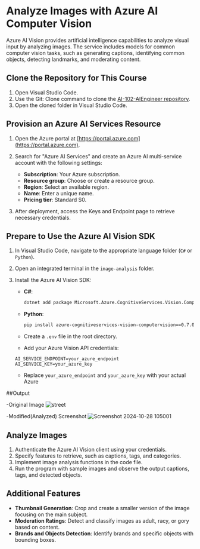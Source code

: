 
# Analyze Images with Azure AI Computer Vision

Azure AI Vision provides artificial intelligence capabilities to analyze visual input by analyzing images. The service includes models for common computer vision tasks, such as generating captions, identifying common objects, detecting landmarks, and moderating content.

## Clone the Repository for This Course

1. Open Visual Studio Code.
2. Use the Git: Clone command to clone the [AI-102-AIEngineer repository](https://github.com/MicrosoftLearning/AI-102-AIEngineer).
3. Open the cloned folder in Visual Studio Code.

## Provision an Azure AI Services Resource

1. Open the Azure portal at [https://portal.azure.com](https://portal.azure.com).
2. Search for "Azure AI Services" and create an Azure AI multi-service account with the following settings:
   - **Subscription**: Your Azure subscription.
   - **Resource group**: Choose or create a resource group.
   - **Region**: Select an available region.
   - **Name**: Enter a unique name.
   - **Pricing tier**: Standard S0.

3. After deployment, access the Keys and Endpoint page to retrieve necessary credentials.

## Prepare to Use the Azure AI Vision SDK

1. In Visual Studio Code, navigate to the appropriate language folder (`C#` or `Python`).
2. Open an integrated terminal in the `image-analysis` folder.
3. Install the Azure AI Vision SDK:
   
   - **C#**:
     ```bash
     dotnet add package Microsoft.Azure.CognitiveServices.Vision.ComputerVision --version 6.0.0
     ```

   - **Python**:
     ```bash
     pip install azure-cognitiveservices-vision-computervision==0.7.0
     ```
   - Create a `.env` file in the root directory.
   - Add your Azure Vision API credentials:

    ```env
    AI_SERVICE_ENDPOINT=your_azure_endpoint
    AI_SERVICE_KEY=your_azure_key
    ```
    - Replace `your_azure_endpoint` and `your_azure_key` with your actual Azure

##Output

-Original Image
![street](https://github.com/user-attachments/assets/3cc765b7-4737-465a-8926-63ff7c3f65b5)

 
-Modified(Analyzed) Screenshot
![Screenshot 2024-10-28 105001](https://github.com/user-attachments/assets/14cc21f6-c73b-4d64-9f76-91e23f33ad57)

 



## Analyze Images

1. Authenticate the Azure AI Vision client using your credentials.
2. Specify features to retrieve, such as captions, tags, and categories.
3. Implement image analysis functions in the code file.
4. Run the program with sample images and observe the output captions, tags, and detected objects.

## Additional Features

- **Thumbnail Generation**: Crop and create a smaller version of the image focusing on the main subject.
- **Moderation Ratings**: Detect and classify images as adult, racy, or gory based on content.
- **Brands and Objects Detection**: Identify brands and specific objects with bounding boxes.

